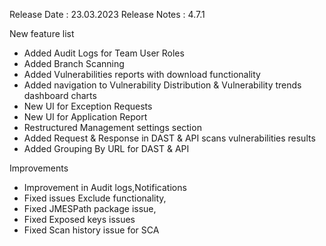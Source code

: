 Release Date : 23.03.2023
Release Notes : 4.7.1

New feature list
- Added Audit Logs for Team User Roles
- Added Branch Scanning
- Added Vulnerabilities reports with download functionality
- Added navigation to Vulnerability Distribution & Vulnerability trends dashboard charts
- New UI for Exception Requests
- New UI for Application Report
- Restructured Management settings section
- Added Request & Response in DAST & API scans vulnerabilities results
- Added Grouping By URL for DAST & API


Improvements
- Improvement in Audit logs,Notifications
- Fixed issues Exclude functionality,
- Fixed JMESPath package issue,
- Fixed  Exposed keys issues
- Fixed  Scan history issue for SCA
